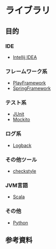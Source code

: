 # ライブラリ

## 目的


### IDE
* [Intellij IDEA](doc/ide/IntelliJ_IDEA.md)
### フレームワーク系
* [PlayFramework](doc/PlayFramework.md)
* [SpringFramework](https://github.com/hrm-tanaka/FY2021_Deliverables/blob/79f75291361ad6e857b4cba20d5dcaeccc865ebf/First_half_deliverables/doc/4.Spring.md)
### テスト系
* [JUnit](https://github.com/hrm-tanaka/FY2021_Deliverables/blob/main/First_half_deliverables/doc/2.Implementing_Tests.md)
* [Mockito](https://github.com/hrm-tanaka/FY2021_Deliverables/blob/main/First_half_deliverables/doc/3.Mockito.md)
### ログ系
* [Logback](doc/log/Logback.md)
### その他ツール
* [checkstyle](doc/checkstyle.md)
### JVM言語
* [Scala](doc/jvm/Scala.md)

### その他
* [Python](doc/etc/python.md)

## 参考資料
[]()  
[]()  
[]()  
